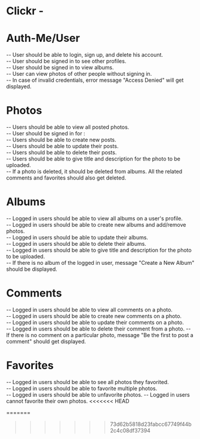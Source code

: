 # Clickr - 

# Auth-Me/User
  -- User should be able to login, sign up, and delete his account.  
  -- User should be signed in to see other profiles.   
  -- User should be signed in to view albums.   
  -- User can view photos of other people without signing in.  
  -- In case of invalid credentials, error message "Access Denied" will get displayed.  

# Photos
  -- Users should be able to view all posted photos.  
  -- User should be signed in for :     
    -- Users should be able to create new posts.  
    -- Users should be able to update their posts.  
    -- Users should be able to delete their posts.  
    -- Users should be able to give title and description for the photo to be uploaded.         
    -- If a photo is deleted, it should be deleted from albums. All the related comments and favorites should also get deleted.

# Albums
  -- Logged in users should be able to view all albums on a user's profile.  
  -- Logged in users should be able to create new albums and add/remove photos.  
  -- Logged in users should be able to update their albums.  
  -- Logged in users should be able to delete their albums.  
  -- Logged in users should be able to give title and description for the photo to be uploaded.  
  -- If there is no album of the logged in user, message "Create a New Album" should be displayed. 

# Comments
  -- Logged in users should be able to view all comments on a photo.  
  -- Logged in users should be able to create new comments on a photo.  
  -- Logged in users should be able to update their comments on a photo.  
  -- Logged in users should be able to delete their comment from a photo. 
  -- If there is no comment on a particular photo, message "Be the first to post a comment" should get displayed.   

# Favorites
  -- Logged in users should be able to see all photos they favorited.  
  -- Logged in users should be able to favorite multiple photos.  
  -- Logged in users should be able to unfavorite photos. 
  -- Logged in users cannot favorite their own photos. 
<<<<<<< HEAD

=======
>>>>>>> 73d62b5818d23fabcc67749f44b2c4c08df37394
